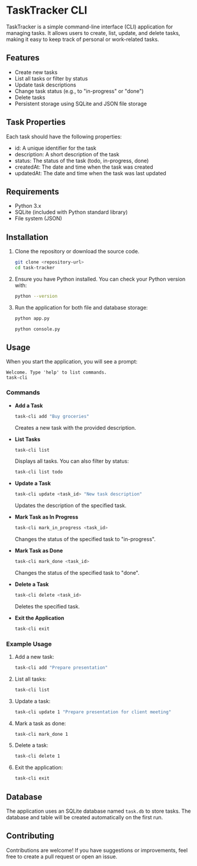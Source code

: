 # TaskTracker CLI

TaskTracker is a simple command-line interface (CLI) application for managing tasks. It allows users to create, list, update, and delete tasks, making it easy to keep track of personal or work-related tasks.

## Features

- Create new tasks
- List all tasks or filter by status
- Update task descriptions
- Change task status (e.g., to "in-progress" or "done")
- Delete tasks
- Persistent storage using SQLite and JSON file storage

## Task Properties
Each task should have the following properties:

- id: A unique identifier for the task
- description: A short description of the task
- status: The status of the task (todo, in-progress, done)
- createdAt: The date and time when the task was created
- updatedAt: The date and time when the task was last updated

## Requirements

- Python 3.x
- SQLite (included with Python standard library)
- File system (JSON)

## Installation

1. Clone the repository or download the source code.

   ```bash
   git clone <repository-url>
   cd task-tracker
   ```

2. Ensure you have Python installed. You can check your Python version with:

   ```bash
   python --version
   ```

3. Run the application for both file and database storage:

   ```bash
   python app.py
   ```
   ```bash
   python console.py
   ```

## Usage

When you start the application, you will see a prompt:

```
Welcome. Type 'help' to list commands.
task-cli 
```

### Commands

- **Add a Task**
  ```bash
  task-cli add "Buy groceries"
  ```
  Creates a new task with the provided description.

- **List Tasks**
  ```bash
  task-cli list
  ```
  Displays all tasks. You can also filter by status:
  ```bash
  task-cli list todo
  ```

- **Update a Task**
  ```bash
  task-cli update <task_id> "New task description"
  ```
  Updates the description of the specified task.

- **Mark Task as In Progress**
  ```bash
  task-cli mark_in_progress <task_id>
  ```
  Changes the status of the specified task to "in-progress".

- **Mark Task as Done**
  ```bash
  task-cli mark_done <task_id>
  ```
  Changes the status of the specified task to "done".

- **Delete a Task**
  ```bash
  task-cli delete <task_id>
  ```
  Deletes the specified task.

- **Exit the Application**
  ```bash
  task-cli exit
  ```

### Example Usage

1. Add a new task:
   ```bash
   task-cli add "Prepare presentation"
   ```

2. List all tasks:
   ```bash
   task-cli list
   ```

3. Update a task:
   ```bash
   task-cli update 1 "Prepare presentation for client meeting"
   ```

4. Mark a task as done:
   ```bash
   task-cli mark_done 1
   ```

5. Delete a task:
   ```bash
   task-cli delete 1
   ```

6. Exit the application:
   ```bash
   task-cli exit
   ```

## Database

The application uses an SQLite database named `task.db` to store tasks. The database and table will be created automatically on the first run.

## Contributing

Contributions are welcome! If you have suggestions or improvements, feel free to create a pull request or open an issue.
